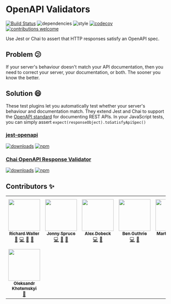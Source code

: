 # OpenAPI Validators

[![Build Status](https://travis-ci.com/openapi-library/OpenAPIValidators.svg?branch=master)](https://travis-ci.com/openapi-library/OpenAPIValidators)
![dependencies](https://img.shields.io/david/openapi-library/OpenAPIValidators)
![style](https://img.shields.io/badge/code%20style-airbnb-ff5a5f.svg)
[![codecov](https://codecov.io/gh/openapi-library/OpenAPIValidators/branch/master/graph/badge.svg)](https://codecov.io/gh/openapi-library/OpenAPIValidators)
[![contributions welcome](https://img.shields.io/badge/contributions-welcome-brightgreen.svg?style=flat)](https://github.com/openapi-library/OpenAPIValidators/blob/master/CONTRIBUTING.md)

Use Jest or Chai to assert that HTTP responses satisfy an OpenAPI spec.

## Problem 😕

If your server's behaviour doesn't match your API documentation, then you need to correct your server, your documentation, or both. The sooner you know the better.

## Solution 😄

These test plugins let you automatically test whether your server's behaviour and documentation match. They extend Jest and Chai to support the [OpenAPI standard](https://swagger.io/docs/specification/about/) for documenting REST APIs. In your JavaScript tests, you can simply assert `expect(responseObject).toSatisfyApiSpec()`

### [jest-openapi](https://github.com/openapi-library/OpenAPIValidators/tree/master/packages/jest-openapi#readme)

[![downloads](https://img.shields.io/npm/dm/jest-openapi)](https://www.npmjs.com/package/jest-openapi)
[![npm](https://img.shields.io/npm/v/jest-openapi.svg)](https://www.npmjs.com/package/jest-openapi)

### [Chai OpenAPI Response Validator](https://github.com/openapi-library/OpenAPIValidators/tree/master/packages/chai-openapi-response-validator#readme)

[![downloads](https://img.shields.io/npm/dm/chai-openapi-response-validator)](https://www.npmjs.com/package/chai-openapi-response-validator)
[![npm](https://img.shields.io/npm/v/chai-openapi-response-validator.svg)](https://www.npmjs.com/package/chai-openapi-response-validator)

## Contributors ✨

<!-- ALL-CONTRIBUTORS-LIST:START - Do not remove or modify this section -->
<!-- prettier-ignore-start -->
<!-- markdownlint-disable -->
<table>
  <tr>
    <td align="center"><a href="https://github.com/rwalle61"><img src="https://avatars1.githubusercontent.com/u/18170169?v=4" width="100px;" alt=""/><br /><sub><b>Richard Waller</b></sub></a><br /><a href="#maintenance-rwalle61" title="Maintenance">🚧</a> <a href="https://github.com/openapi-library/OpenAPIValidators/commits?author=rwalle61" title="Code">💻</a> <a href="https://github.com/openapi-library/OpenAPIValidators/commits?author=rwalle61" title="Documentation">📖</a> <a href="https://github.com/openapi-library/OpenAPIValidators/pulls?q=is%3Apr+reviewed-by%3Arwalle61" title="Reviewed Pull Requests">👀</a></td>
    <td align="center"><a href="https://github.com/JonnySpruce"><img src="https://avatars3.githubusercontent.com/u/30812276?v=4" width="100px;" alt=""/><br /><sub><b>Jonny Spruce</b></sub></a><br /><a href="https://github.com/openapi-library/OpenAPIValidators/commits?author=JonnySpruce" title="Code">💻</a> <a href="https://github.com/openapi-library/OpenAPIValidators/commits?author=JonnySpruce" title="Documentation">📖</a> <a href="https://github.com/openapi-library/OpenAPIValidators/pulls?q=is%3Apr+reviewed-by%3AJonnySpruce" title="Reviewed Pull Requests">👀</a></td>
    <td align="center"><a href="https://github.com/AlexDobeck"><img src="https://avatars2.githubusercontent.com/u/10519388?v=4" width="100px;" alt=""/><br /><sub><b>Alex Dobeck</b></sub></a><br /><a href="https://github.com/openapi-library/OpenAPIValidators/commits?author=AlexDobeck" title="Code">💻</a> <a href="https://github.com/openapi-library/OpenAPIValidators/issues?q=author%3AAlexDobeck" title="Bug reports">🐛</a></td>
    <td align="center"><a href="https://github.com/BenGu3"><img src="https://avatars2.githubusercontent.com/u/7105857?v=4" width="100px;" alt=""/><br /><sub><b>Ben Guthrie</b></sub></a><br /><a href="https://github.com/openapi-library/OpenAPIValidators/commits?author=BenGu3" title="Code">💻</a> <a href="https://github.com/openapi-library/OpenAPIValidators/issues?q=author%3ABenGu3" title="Bug reports">🐛</a></td>
    <td align="center"><a href="https://martijnvegter.com/"><img src="https://avatars3.githubusercontent.com/u/25134477?v=4" width="100px;" alt=""/><br /><sub><b>Martijn Vegter</b></sub></a><br /><a href="https://github.com/openapi-library/OpenAPIValidators/commits?author=mvegter" title="Code">💻</a></td>
    <td align="center"><a href="https://github.com/ludeknovy"><img src="https://avatars1.githubusercontent.com/u/13610612?v=4" width="100px;" alt=""/><br /><sub><b>Ludek</b></sub></a><br /><a href="https://github.com/openapi-library/OpenAPIValidators/commits?author=ludeknovy" title="Code">💻</a> <a href="https://github.com/openapi-library/OpenAPIValidators/issues?q=author%3Aludeknovy" title="Bug reports">🐛</a></td>
    <td align="center"><a href="https://github.com/tgiardina"><img src="https://avatars1.githubusercontent.com/u/37459104?v=4" width="100px;" alt=""/><br /><sub><b>Tommy Giardina</b></sub></a><br /><a href="https://github.com/openapi-library/OpenAPIValidators/commits?author=tgiardina" title="Code">💻</a> <a href="https://github.com/openapi-library/OpenAPIValidators/issues?q=author%3Atgiardina" title="Bug reports">🐛</a></td>
  </tr>
  <tr>
    <td align="center"><a href="https://xotabu4.github.io/"><img src="https://avatars3.githubusercontent.com/u/3033972?v=4" width="100px;" alt=""/><br /><sub><b>Oleksandr Khotemskyi</b></sub></a><br /><a href="https://github.com/openapi-library/OpenAPIValidators/commits?author=Xotabu4" title="Documentation">📖</a></td>
  </tr>
</table>

<!-- markdownlint-enable -->
<!-- prettier-ignore-end -->
<!-- ALL-CONTRIBUTORS-LIST:END -->
